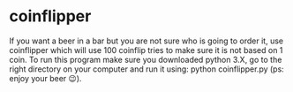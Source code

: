 # coinflipper
If you want a beer in a bar but you are not sure who is going to order it, use coinflipper which will use 100 coinflip tries to make sure it is not based on 1 coin. To run this program make sure you downloaded python 3.X, go to the right directory on your computer and run it using: python coinflipper.py (ps: enjoy your beer 😉).
